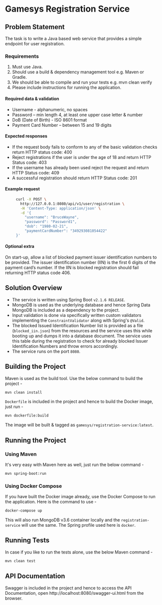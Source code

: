 # Gamesys Registration Service

## Problem Statement

The task is to write a Java based web service that provides a simple endpoint for user registration.

### Requirements
1. Must use Java.
2. Should use a build & dependency management tool e.g. Maven or Gradle.
3. We should be able to compile and run your tests e.g. mvn clean verify
4. Please include instructions for running the application.

#### Required data & validation

- Username - alphanumeric, no spaces
- Password – min length 4, at least one upper case letter & number
- DoB (Date of Birth) - ISO 8601 format
- Payment Card Number – between 15 and 19 digits

#### Expected responses

- If the request body fails to conform to any of the basic validation checks return HTTP status code: 400
- Reject registrations if the user is under the age of 18 and return HTTP Status code: 403
- If the username has already been used reject the request and return HTTP Status code: 409
- A successful registration should return HTTP Status code: 201

#### Example request

```bash
     curl -X POST \
       http://127.0.0.1:8080/api/v1/user/registration \
       -H 'Content-Type: application/json' \
       -d '{
         "username": "BruceWayne",
         "password": "Password1",
         "dob": "1980-02-21",
         "paymentCardNumber": "349293081054422"
     }'
```

#### Optional extra

On start-up, allow a list of blocked payment issuer identification numbers to be provided. The
issuer identification number (IIN) is the first 6 digits of the payment card’s number. If the IIN
is blocked registration should fail returning HTTP status code 406.

## Solution Overview

- The service is written using Spring Boot `v2.1.6 RELEASE`.
- MongoDB is used as the underlying database and hence Spring Data MongoDB is included as a dependency to the project.
- Input validation is done via specifically written custom validators implementing the `ConstraintValidator` along with Spring's `@Valid`.
- The blocked Issued Identification Number list is provided as a file (`blocked_iin.json`) from the resources and the service uses this while booting up and dumps it into a database document. The service uses this table during the registration to check for already blocked Issuer Identification Numbers and throw errors accordingly.
- The service runs on the port `8080`.

## Building the Project

Maven is used as the build tool. Use the below command to build the project -

```bash
mvn clean install
```

`Dockerfile` is included in the project and hence to build the Docker image, just run -

```bash
mvn dockerfile:build
```

The image will be built & tagged as `gamesys/registration-service:latest`.


## Running the Project

### Using Maven

It's very easy with Maven here as well, just run the below command -

```bash
mvn spring-boot:run
```

### Using Docker Compose

If you have built the Docker image already, use the Docker Compose to run the application. Here is the command to use -

```bash
docker-compose up
```

This will also run MongoDB v3.6 container locally and the `registration-service` will use the same. The Spring profile used here is `docker`.

## Running Tests

In case if you like to run the tests alone, use the below Maven command -

```bash
mvn clean test
```

## API Documentation

Swagger is included in the project and hence to access the API Documentation, open http://localhost:8080/swagger-ui.html from the browser.
